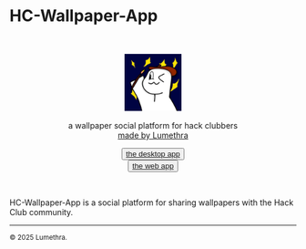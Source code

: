 # HC-Wallpaper-App

<div align="center">
    <br/>
    <p>
        <img src="https://github.com/Lumethra/HC-Wallpaper-App/blob/main/app/public/icons/Abhay-App-Icon.jpg?raw=true" title="logo" alt="logo" width="100" />
    </p>
    <p>
        a wallpaper social platform for hack clubbers
        <br/>
        <a href="https://github.com/Lumethra">
            made by Lumethra
        </a>
    </p>
    <p>
        <button>
            <a href="https://lumethra.itch.io/hc-wallpaper-app">
                the desktop app
            </a>
        </button>
        </br>
        <button>
            <a href="https://hc-wallpaper-app.vercel.app">
                the web app
            </a>
        </button>
    </p>
    <br/>
</div>

HC-Wallpaper-App is a social platform for sharing wallpapers with the Hack Club community.

<!--
## Compiling

### Prerequisites
- Nodejs 20+
- git

### macOS
```zsh
git clone https://github.com/Lumethra/HC-Wallpaper-App
cd HC-Wallpaper-App/app
mkdir -p ./build
cat > ./build/entitlements.mac.plist << EOL
<?xml version="1.0" encoding="UTF-8"?>
<!DOCTYPE plist PUBLIC "-//Apple//DTD PLIST 1.0//EN" "http://www.apple.com/DTDs/PropertyList-1.0.dtd">
<plist version="1.0">
  <dict>
    <key>com.apple.security.cs.allow-jit</key>
    <true/>
    <key>com.apple.security.cs.allow-unsigned-executable-memory</key>
    <true/>
    <key>com.apple.security.cs.disable-library-validation</key>
    <true/>
    <key>com.apple.security.files.user-selected.read-write</key>
    <true/>
    <key>com.apple.security.automation.apple-events</key>
    <true/>
  </dict>
</plist>
EOL
npm ci
CSC_IDENTITY_AUTO_DISCOVERY=false npm run electron:build
open dist
```

### Linux
```zsh
git clone https://github.com/Lumethra/HC-Wallpaper-App
cd HC-Wallpaper-App/app
sudo apt-get update
sudo apt-get install -y libgtk-3-dev libwebkit2gtk-4.1-dev libglib2.0-dev rpm
npm ci
npm run electron:build
```

### Windows
```zsh
git clone https://github.com/Lumethra/HC-Wallpaper-App
cd HC-Wallpaper-App/app
npm ci
npm run electron:build
```
-->
---

<sup>
&copy; 2025 Lumethra.
</sup>

